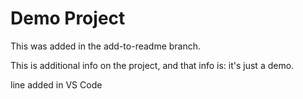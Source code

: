 # Demo Project


This was added in the add-to-readme branch.

This is additional info on the project, and that info is: it's just a demo.

line added in VS Code
